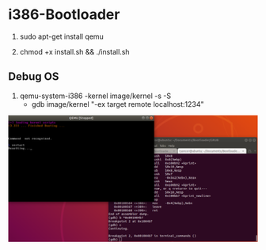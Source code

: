 # i386-Bootloader
1. sudo apt-get install qemu

2. chmod +x install.sh && ./install.sh

## Debug OS
1. qemu-system-i386 -kernel image/kernel -s -S
	- gdb image/kernel "-ex target remote localhost:1234"

![Screenshot](image/usage/debug_use.png)

